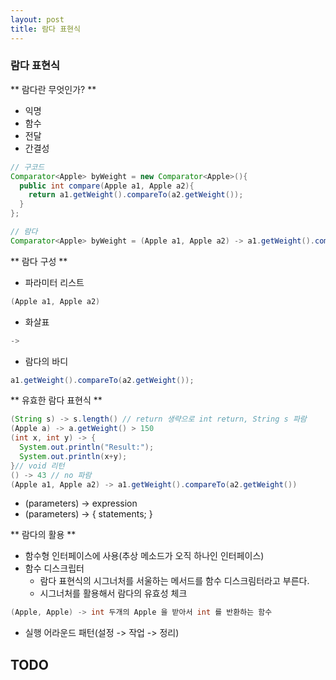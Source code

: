 ```yaml
---
layout: post
title: 람다 표현식
---
```

### 람다 표현식 ###
** 람다란 무엇인가? **
- 익명
- 함수
- 전달
- 간결성

```JAVA
// 구코드
Comparator<Apple> byWeight = new Comparator<Apple>(){
  public int compare(Apple a1, Apple a2){
    return a1.getWeight().compareTo(a2.getWeight());
  }
};

// 람다
Comparator<Apple> byWeight = (Apple a1, Apple a2) -> a1.getWeight().compareTo(a2.getWeight());
```
** 람다 구성 **
- 파라미터 리스트
```JAVA
(Apple a1, Apple a2)
```
- 화살표
```JAVA
->
```
- 람다의 바디
```JAVA
a1.getWeight().compareTo(a2.getWeight());
```

** 유효한 람다 표현식 **
```JAVA
(String s) -> s.length() // return 생략으로 int return, String s 파람
(Apple a) -> a.getWeight() > 150
(int x, int y) -> {
  System.out.println("Result:");
  System.out.println(x+y);
}// void 리턴
() -> 43 // no 파람
(Apple a1, Apple a2) -> a1.getWeight().compareTo(a2.getWeight())
```
- (parameters) -> expression
- (parameters) -> { statements; }

** 람다의 활용 **
- 함수형 인터페이스에 사용(추상 메소드가 오직 하나인 인터페이스)
- 함수 디스크립터
  - 람다 표현식의 시그너처를 서울하는 메서드를 함수 디스크림터라고 부른다.
  - 시그너처를 활용해서 람다의 유효성 체크
```JAVA
(Apple, Apple) -> int 두개의 Apple 을 받아서 int 를 반환하는 함수
```
- 실행 어라운드 패턴(설정 -> 작업 -> 정리)

## TODO ## 
